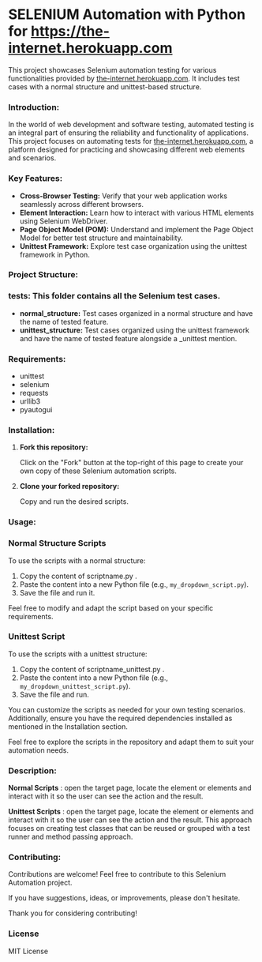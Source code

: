 # SELENIUM Automation with Python for https://the-internet.herokuapp.com

This project showcases Selenium automation testing for various functionalities provided by [the-internet.herokuapp.com](https://the-internet.herokuapp.com). It includes test cases with a normal structure and unittest-based structure.


### Introduction:

In the world of web development and software testing, automated testing is an integral part of ensuring the reliability and functionality of applications. This project focuses on automating tests for [the-internet.herokuapp.com](https://the-internet.herokuapp.com), a platform designed for practicing and showcasing different web elements and scenarios.

### Key Features:

- **Cross-Browser Testing:** Verify that your web application works seamlessly across different browsers.
- **Element Interaction:** Learn how to interact with various HTML elements using Selenium WebDriver.
- **Page Object Model (POM):** Understand and implement the Page Object Model for better test structure and maintainability.
- **Unittest Framework:** Explore test case organization using the unittest framework in Python.

### Project Structure:

### tests: This folder contains all the Selenium test cases.
- **normal_structure:** Test cases organized in a normal structure and have the name of tested feature.
- **unittest_structure:** Test cases organized using the unittest framework and have the name of tested feature alongside a _unittest mention.

### Requirements:

- unittest
- selenium
- requests
- urllib3
- pyautogui

### Installation:

1. **Fork this repository:**
   
   Click on the "Fork" button at the top-right of this page to create your own copy of these Selenium automation scripts.

2. **Clone your forked repository:**

   Copy and run the desired scripts.

### Usage:


### Normal Structure Scripts

To use the scripts with a normal structure:

1. Copy the content of scriptname.py .
2. Paste the content into a new Python file (e.g., `my_dropdown_script.py`).
3. Save the file and run it.

Feel free to modify and adapt the script based on your specific requirements.

### Unittest Script

To use the scripts with a unittest structure:

1. Copy the content of scriptname_unittest.py .
2. Paste the content into a new Python file (e.g., `my_dropdown_unittest_script.py`).
3. Save the file and run.

You can customize the scripts as needed for your own testing scenarios. Additionally, ensure you have the required dependencies installed as mentioned in the Installation section.

Feel free to explore the scripts in the repository and adapt them to suit your automation needs.

### Description:

**Normal Scripts** : open the target page, locate the element or elements and interact with it so the user can see the action and the result.

**Unittest Scripts** : open the target page, locate the element or elements and interact with it so the user can see the action and the result. This approach focuses on creating test classes that can be reused or grouped with a test runner and method passing approach.


### Contributing:

Contributions are welcome! Feel free to contribute to this Selenium Automation project.

If you have suggestions, ideas, or improvements, please don't hesitate.

Thank you for considering contributing!

### License ###

MIT License

